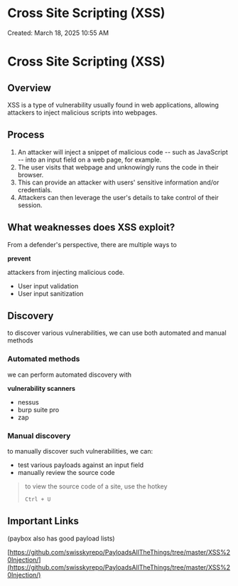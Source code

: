 # Cross Site Scripting (XSS)

Created: March 18, 2025 10:55 AM

# Cross Site Scripting (XSS)

## **Overview**

XSS is a type of vulnerability usually found in web applications, allowing attackers to inject malicious scripts into webpages.

## **Process**

1. An attacker will inject a snippet of malicious code -- such as JavaScript -- into an input field on a web page, for example.
2. The user visits that webpage and unknowingly runs the code in their browser.
3. This can provide an attacker with users' sensitive information and/or credentials.
4. Attackers can then leverage the user's details to take control of their session.

## **What weaknesses does XSS exploit?**

From a defender's perspective, there are multiple ways to

**prevent**

attackers from injecting malicious code.

- User input validation
- User input sanitization

## **Discovery**

to discover various vulnerabilities, we can use both automated and manual methods

### **Automated methods**

we can perform automated discovery with

**vulnerability scanners**

- nessus
- burp suite pro
- zap

### **Manual discovery**

to manually discover such vulnerabilities, we can:

- test various payloads against an input field
- manually review the source code

> to view the source code of a site, use the hotkey
> 
> 
> ```
> Ctrl + U
> ```
> 

## **Important Links**

(paybox also has good payload lists)

[https://github.com/swisskyrepo/PayloadsAllTheThings/tree/master/XSS%20Injection/](https://github.com/swisskyrepo/PayloadsAllTheThings/tree/master/XSS%20Injection/)
